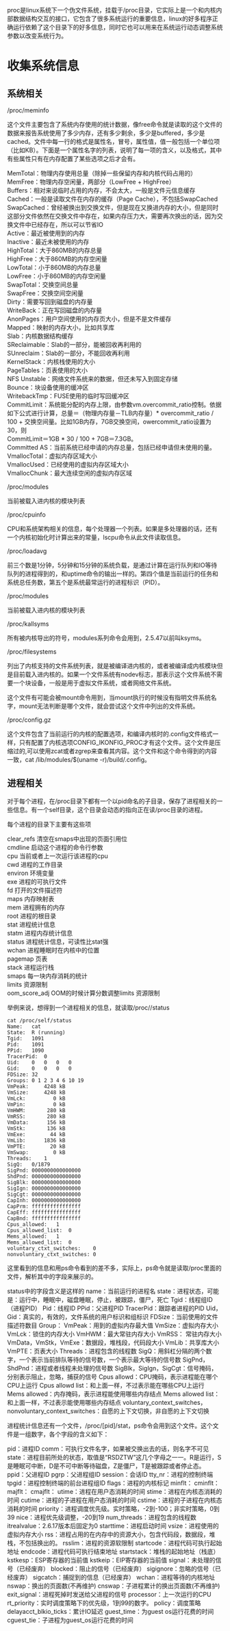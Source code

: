 proc是linux系统下一个伪文件系统，挂载于/proc目录，它实际上是一个和内核内部数据结构交互的接口，它包含了很多系统运行的重要信息，linux的好多程序正确运行依赖了这个目录下的好多信息，同时它也可以用来在系统运行动态调整系统参数以改变系统行为。

收集系统信息
===========

系统相关
--------

/proc/meminfo

这个文件主要包含了系统内存使用的统计数据，像free命令就是读取的这个文件的数据来报告系统使用了多少内存，还有多少剩余，多少是buffered，多少是cached。文件中每一行的格式是属性名，冒号，属性值，值一般包括一个单位项（比如KB）。下面是一个属性名字的列表，说明了每一项的含义，以及格式，其中有些属性只有在内存配置了某些选项之后才会有。

MemTotal：物理内存使用总量（除掉一些保留内存和内核代码占用的）  
MemFree：物理内存空闲量，两部分（LowFree + HighFree）  
Buffers：相对来说临时占用的内存，不会太大，一般是文件元信息缓存  
Cached：一般是读取文件在内存的缓存（Page Cache），不包括SwapCached  
SwapCached：曾经被换出到交换文件，但是现在又换进内存的大小，但是同时这部分文件依然在交换文件中存在，如果内存压力大，需要再次换出的话，因为交换文件中已经存在，所以可以节省IO  
Active：最近被使用到的内存  
Inactive：最近未被使用的内存  
HighTotal：大于860MB的内存总量  
HighFree：大于860MB的内存空闲量  
LowTotal：小于860MB的内存总量  
LowFree：小于860MB的内存空闲量  
SwapTotal：交换空间总量  
SwapFree：交换空间空闲量  
Dirty：需要写回到磁盘的内存量  
WriteBack：正在写回磁盘的内存量  
AnonPages：用户空间使用的内存页大小，但是不是文件缓存  
Mapped：映射的内存大小，比如共享库  
Slab：内核数据结构缓存  
SReclaimable：Slab的一部分，能被回收再利用的  
SUnreclaim：Slab的一部分，不能回收再利用  
KernelStack：内核栈使用的大小  
PageTables：页表使用的大小  
NFS Unstable：网络文件系统来的数据，但还未写入到固定存储  
Bounce：块设备使用的缓冲区  
WritebackTmp：FUSE使用的临时写回缓冲区  
CommitLimit：系统能分配的内存上限，由参数vm.overcommit_ratio控制。依据如下公式进行计算，总量＝（物理内存量－TLB内存量）* overcommit_ratio / 100 + 交换空间量。比如1GB内存，7GB交换空间，owercommit_ratio设置为30，则  
CommitLimit＝1GB * 30 / 100 + 7GB＝7.3GB。  
Committed AS：当前系统已经申请的内存总量，包括已经申请但未使用的量。  
VmallocTotal：虚拟内存区域大小  
VmallocUsed：已经使用的虚拟内存区域大小  
VmallocChunk：最大连续空闲的虚拟内存区域  

/proc/modules

当前被载入进内核的模块列表

/proc/cpuinfo

CPU和系统架构相关的信息，每个处理器一个列表。如果是多处理器的话，还有一个内核初始化时计算出来的常量，lscpu命令从此文件读取信息。

/proc/loadavg

前三个数是1分钟，5分钟和15分钟的系统负载，是通过计算在运行队列和IO等待队列的进程得到的，和uptime命令的输出一样的。第四个值是当前运行的任务和系统总任务数，第五个是系统最常运行的进程标识（PID）。

/proc/modules

当前被载入进内核的模块列表

/proc/kallsyms

所有被内核导出的符号，modules系列命令会用到，2.5.47以前叫ksyms。

/proc/filesystems

列出了内核支持的文件系统列表，就是被编译进内核的，或者被编译成内核模块但是目前载入进内核的。如果一个文件系统有nodev标志，那表示这个文件系统不需要一个块设备，一般是用于虚拟文件系统，或者网络文件系统。

这个文件有可能会被mount命令用到，当mount执行的时候没有指明文件系统名字，mount无法判断是哪个文件，就会尝试这个文件中列出的文件系统。

/proc/config.gz

这个文件包含了当前运行的内核的配置选项，和编译内核时的.config文件格式一样，只有配置了内核选项CONFIG_IKONFIG_PROC才有这个文件。这个文件是压缩过的,可以使用zcat或者zgrep来查看其内容。这个文件和这个命令得到的内容一致，cat /lib/modules/$(uname -r)/build/.config。

进程相关
--------

对于每个进程，在/proc目录下都有一个以pid命名的子目录，保存了进程相关的一些信息。有一个self目录，这个目录会动态的指向正在读/proc目录的进程。

每个进程的目录下主要有这些项

clear_refs	清空在smaps中出现的页面引用位  
cmdline		启动这个进程的命令行参数  
cpu			当前或者上一次运行该进程的cpu  
cwd			进程的工作目录  
environ		环境变量  
exe			进程的可执行文件  
fd			打开的文件描述符  
maps		内存映射表  
mem			进程拥有的内存  
root		进程的根目录  
stat		进程统计信息  
statm		进程内存统计信息  
status		进程统计信息，可读性比stat强  
wchan		进程睡眠时在内核中的位置  
pagemap		页表  
stack		进程运行栈  
smaps		每一块内存消耗的统计  
limits		资源限制  
oom_score_adj		OOM的时候计算分数调整limits		资源限制  

举例来说，想得到一个进程相关的信息，就读取/proc/<PID>/status

	cat /proc/self/status
	Name:	cat
	State:	R (running)
	Tgid:	1091
	Pid:	1091
	PPid:	1090
	TracerPid:	0
	Uid:	0	0	0	0
	Gid:	0	0	0	0
	FDSize:	32
	Groups:	0 1 2 3 4 6 10 19 
	VmPeak:	    4248 kB
	VmSize:	    4248 kB
	VmLck:	       0 kB
	VmPin:	       0 kB
	VmHWM:	     280 kB
	VmRSS:	     280 kB
	VmData:	     156 kB
	VmStk:	     136 kB
	VmExe:	      44 kB
	VmLib:	    1836 kB
	VmPTE:	      20 kB
	VmSwap:	       0 kB
	Threads:	1
	SigQ:	0/1879
	SigPnd:	0000000000000000
	ShdPnd:	0000000000000000
	SigBlk:	0000000000000000
	SigIgn:	0000000000000000
	SigCgt:	0000000000000000
	CapInh:	0000000000000000
	CapPrm:	ffffffffffffffff
	CapEff:	ffffffffffffffff
	CapBnd:	ffffffffffffffff
	Cpus_allowed:	1
	Cpus_allowed_list:	0
	Mems_allowed:	1
	Mems_allowed_list:	0
	voluntary_ctxt_switches:	0
	nonvoluntary_ctxt_switches:	0

这里看到的信息和用ps命令看到的差不多，实际上，ps命令就是读取/proc里面的文件，解析其中的字段来展示的。

status中的字段含义是这样的
name：当前运行的进程名
state：进程状态，可能是：运行中，睡眠中，磁盘睡眠，停止，被跟踪，僵尸，死亡
Tgid：线程组ID（进程PID）
Pid：线程ID
PPid：父进程PID
TracerPid：跟踪者进程的PID
Uid，Gid：真实的，有效的，文件系统的用户标识和组标识
FDSize：当前使用的文件描述符数目
Group：
VmPeak：用到的虚拟内存最大值
VmSize：虚拟内存大小
VmLck：锁住的内存大小
VmHWM：最大常驻内存大小
VmRSS： 常驻内存大小
VmData，VmStk，VmExe：数据段，堆栈段，代码段大小
VmLib：共享库大小
VmPTE：页表大小
Threads：进程包含的线程数
SigQ：用斜杠分隔的两个数字，一个表示当前排队等待的信号数，一个表示最大等待的信号数
SigPnd，ShdPnd：进程或者线程未处理的信号数
SigBlk，SigIgn，SigCgt：信号掩码，分别表示阻止，忽略，捕获的信号
Cpus allowd：CPU掩码，表示进程能在哪个CPU上运行
Cpus allowd list：和上面一样，不过表示能在哪些CPU上运行
Mems allowed：内存掩码，表示进程能使用哪些内存结点
Mems allowed list：和上面一样，不过表示能使用哪些内存结点
voluntary_context_switches，nonvoluntary_context_switches：自愿的上下文切换，非自愿的上下文切换

进程统计信息还有一个文件，/proc/[pid]/stat，ps命令会用到这个文件。这个文件是一组数字，各个字段的含义如下：

pid：进程ID
comm：可执行文件名字，如果被交换出去的话，则名字不可见
state：进程目前所处的状态，取值是“RSDZTW”这几个字母之一一。R是运行，S是睡眠可中断，D是不可中断等待磁盘，Z是僵尸，T是被跟踪或者停止态。
ppid：父进程ID
pgrp：父进程组ID
session：会话ID
tty_nr：进程的控制终端
tpgid：进程控制终端的前台进程组ID
flags：进程的内核标记
minflt：
cminflt：
majflt：
cmajflt：
utime：进程在用户态消耗的时间
stime：进程在内核态消耗的时间
cutime：进程的子进程在用户态消耗的时间
cstime：进程的子进程在内核态消耗的时间
priority：进程调度优先级。实时策略，-2到-100；非实时策略，0到39
nice：进程优先级调整，-20到19
num_threads：进程包含的线程数
itrealvalue：2.6.17版本后固定为0
starttime：进程启动时间
vsize：进程使用的虚拟内存大小
rss：进程占用的在内存中的资源大小，包含代码段，数据段，堆栈，不包括换出的。
rsslim：进程的资源软限制
startcode：进程代码可执行起始地址
endcode：进程代码可执行结束地址
startstack：堆栈的起始地址（栈底）
kstkesp：ESP寄存器的当前值
kstkeip：EIP寄存器的当前值
signal：未处理的信号（已经废弃）
blocked：阻止的信号（已经废弃）
sigignore：忽略的信号（已经废弃）
sigcatch：捕捉到的信息（已经废弃）
wchan：进程等待的内核地址
nswap：换出的页面数(不再维护)
cnswap：子进程累计的换出页面数(不再维护)
exit_signal：进程死掉时发送给父进程的信号
processor：上一次运行的CPU
rt_priority：实时调度策略下的优先级，1到99的数字。
policy：调度策略
delayacct_blkio_ticks：累计IO延迟
guest_time：为guest os运行花费的时间
cguest_tie：子进程为guest_os运行花费的时间
